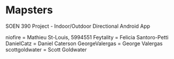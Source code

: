 # Mapsters
SOEN 390 Project - Indoor/Outdoor Directional Android App

niofire         = Mathieu St-Louis, 5994551
Feytality       = Felicia Santoro-Petti
DanielCatz      = Daniel Caterson
GeorgeValergas  = George Valergas
scottgoldwater  = Scott Goldwater
